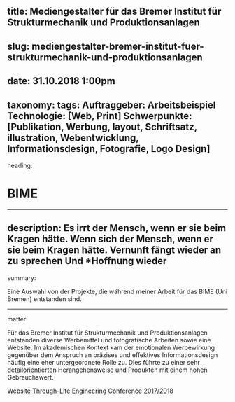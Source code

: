 title: Mediengestalter für das Bremer Institut für Strukturmechanik und Produktionsanlagen
----
slug: mediengestalter-bremer-institut-fuer-strukturmechanik-und-produktionsanlagen
----
date: 31.10.2018 1:00pm
----
taxonomy:
  tags:
    Auftraggeber: Arbeitsbeispiel
    Technologie: [Web, Print]
    Schwerpunkte: [Publikation, Werbung, layout, Schriftsatz, illustration, Webentwicklung, Informationsdesign, Fotografie, Logo Design]
----
heading:
# BIME
----
description:
Es irrt der Mensch, wenn er sie beim Kragen hätte. Wenn sich der Mensch, wenn er sie beim Kragen hätte. Vernunft fängt wieder an zu sprechen Und *Hoffnung wieder
----
summary:

Eine Auswahl von der Projekte, die während meiner Arbeit für das BIME (Uni Bremen) entstanden sind.

----
matter:

Für das Bremer Institut für Strukturmechanik und Produktionsanlagen entstanden diverse Werbemittel und fotografische Arbeiten sowie eine Website. Im akademischen Kontext kam der emotionalen Werbewirkung gegenüber dem Anspruch an präzises und effektives Informationsdesign häufig eine eher untergeordnete Rolle zu. Dies führte zu einer sehr detailorientierten Herangehensweise und Produkten mit einem hohen Gebrauchswert.

[Website Through-Life Engineering Conference 2017/2018](https://tesconf.uni-bremen.de/)

